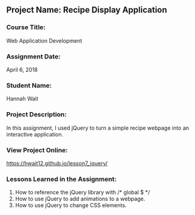 ## Project Name:  Recipe Display Application

### Course Title:
Web Application Development

### Assignment Date:  
April 6, 2018

### Student Name:  
Hannah Wait

### Project Description:
In this assignment, I used jQuery to turn a simple recipe webpage into an interactive application.

### View Project Online:
https://hwait12.github.io/lesson7_jquery/

### Lessons Learned in the Assignment:
1. How to reference the jQuery library with /* global $ */
2. How to use jQuery to add animations to a webpage.
3. How to use jQuery to change CSS elements.

